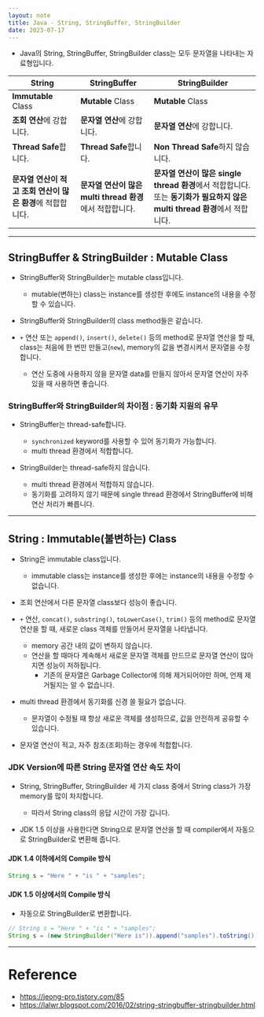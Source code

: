 ```yaml
---
layout: note
title: Java - String, StringBuffer, StringBuilder
date: 2023-07-17
---
```





- Java의 String, StringBuffer, StringBuilder class는 모두 문자열을 나타내는 자료형입니다.

| String | StringBuffer | StringBuilder |
| --- | --- | --- |
| **Immutable** Class | **Mutable** Class | **Mutable** Class |
| **조회 연산**에 강합니다. | **문자열 연산**에 강합니다. | **문자열 연산**에 강합니다. |
| **Thread Safe**합니다. | **Thread Safe**합니다. | **Non Thread Safe**하지 않습니다. |
| **문자열 연산이 적고 조회 연산이 많은 환경**에 적합합니다. | **문자열 연산이 많은 multi thread 환경**에서 적합합니다. | **문자열 연산이 많은 single thread 환경**에서 적합합니다. 또는 **동기화가 필요하지 않은 multi thread 환경**에서 적합니다. |




---




## StringBuffer & StringBuilder : Mutable Class

- StringBuffer와 StringBuilder는 mutable class입니다.
    - mutable(변하는) class는 instance를 생성한 후에도 instance의 내용을 수정할 수 있습니다.

- StringBuffer와 StringBuilder의 class method들은 같습니다.

- `+` 연산 또는 `append()`, `insert()`, `delete()` 등의 method로 문자열 연산을 할 때, class는 처음에 한 번만 만들고(`new`), memory의 값을 변경시켜서 문자열을 수정합니다.
    - 연산 도중에 사용하지 않을 문자열 data를 만들지 않아서 문자열 연산이 자주 있을 때 사용하면 좋습니다.


### StringBuffer와 StringBuilder의 차이점 : 동기화 지원의 유무

- StringBuffer는 thread-safe합니다.
    - `synchronized` keyword를 사용할 수 있어 동기화가 가능합니다.
    - multi thread 환경에서 적합합니다.

- StringBuilder는 thread-safe하지 않습니다.
    - multi thread 환경에서 적합하지 않습니다.
    - 동기화를 고려하지 않기 때문에 single thread 환경에서 StringBuffer에 비해 연산 처리가 빠릅니다.




---




## String : Immutable(불변하는) Class

- String은 immutable class입니다.
    - immutable class는 instance를 생성한 후에는 instance의 내용을 수정할 수 없습니다.

- 조회 연산에서 다른 문자열 class보다 성능이 좋습니다.

- `+` 연산, `concat()`, `substring()`, `toLowerCase()`, `trim()` 등의 method로 문자열 연산을 할 때, 새로운 class 객체를 만들어서 문자열을 나타냅니다.
    - memory 공간 내의 값이 변하지 않습니다.
    - 연산을 할 때마다 계속해서 새로운 문자열 객체를 만드므로 문자열 연산이 많아지면 성능이 저하됩니다.
        - 기존의 문자열은 Garbage Collector에 의해 제거되어야만 하며, 언제 제거될지는 알 수 없습니다.

- multi thread 환경에서 동기화를 신경 쓸 필요가 없습니다.
    - 문자열이 수정될 때 항상 새로운 객체를 생성하므로, 값을 안전하게 공유할 수 있습니다.

- 문자열 연산이 적고, 자주 참조(조회)하는 경우에 적합합니다.


### JDK Version에 따른 String 문자열 연산 속도 차이

- String, StringBuffer, StringBuilder 세 가지 class 중에서 String class가 가장 memory를 많이 차지합니다.
    - 따라서 String class의 응답 시간이 가장 깁니다.

- JDK 1.5 이상을 사용한다면 String으로 문자열 연산을 할 때 compiler에서 자동으로 StringBuilder로 변환해 줍니다.

#### JDK 1.4 이하에서의 Compile 방식

```java
String s = "Here " + "is " + "samples";
```

#### JDK 1.5 이상에서의 Compile 방식

- 자동으로 StringBuilder로 변환합니다.

```java
// String s = "Here " + "is " + "samples";
String s = (new StringBuilder("Here is")).append("samples").toString();
```




---




# Reference

- <https://jeong-pro.tistory.com/85>
- <https://lalwr.blogspot.com/2016/02/string-stringbuffer-stringbuilder.html>
